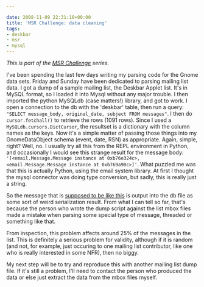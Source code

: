 ```yaml
---

date: 2008-11-09 22:31:10+00:00
title: 'MSR Challenge: data cleaning'
tags:
- deskbar
- msr
- mysql
---
```


_This is part of the [MSR Challenge](http://www.neilernst.net/archives/tag/msr/) series._

I've been spending the last few days writing my parsing code for the Gnome data sets. Friday and Sunday have been dedicated to parsing mailing list data. I got a dump of a sample mailing list, the Deskbar Applet list. It's in MySQL format, so I loaded it into Mysql without any major trouble. I then imported the python MySQLdb (case matters!) library, and got to work.
I open a connection to the db with the 'deskbar' table, then run a query: `"SELECT message_body, original_date, subject FROM messages"`. I then do `cursor.fetchall()` to retrieve the rows (1091 rows). Since I used a `MySQLdb.cursors.DictCursor`, the resultset is a dictionary with the column names as the keys. Now it's a simple matter of passing those things into my GnomeDataObject schema (event, date, RSN) as appropriate. Again, simple, right?
Well, no. I usually try all this from the REPL environment in Python, and occasionally I would see this strange result for the message body: `'[<email.Message.Message instance at 0xb76e324c>, <email.Message.Message instance at 0xb769a90c>]'`. What puzzled me was that this is actually Python, using the email system library. At first I thought the mysql connector was doing type conversion, but sadly, this is really just a string.

So the message that is [supposed to be like this](http://mail.gnome.org/archives/deskbar-applet-list/2005-October/msg00034.html) is output into the db file as some sort of weird serialization result. From what I can tell so far, that's because the person who wrote the dump script against the list mbox files made a mistake when parsing some special type of message, threaded or something like that.

From inspection, this problem affects around 25% of the messages in the list. This is definitely a serious problem for validity, although if it is random (and not, for example, just occuring to one mailing list contributor, like one who is really interested in some NFR), then no biggy.

My next step will be to try and reproduce this with another mailing list dump file. If it's still a problem, I'll need to contact the person who produced the data or else just extract the data from the mbox files myself.
